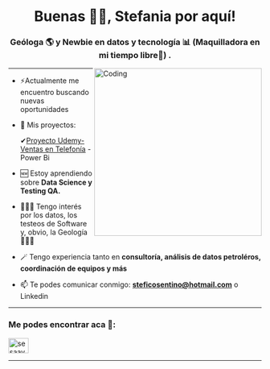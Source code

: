 
<h1 align="center">Buenas 👐🏻, Stefania por aquí!</h1>


<h3 align="center">Geóloga 🌎 y Newbie en datos y tecnología 📊 (Maquilladora en mi tiempo libre💄) .</h3>
<img align="right" alt="Coding" width="333" src= "https://img.freepik.com/vector-gratis/linda-chica-hacker-operando-laptop-dibujos-animados-vector-icono-ilustracion-personas-tecnologia-aislada-plana_138676-9487.jpg?semt=ais_hybrid&w=740" >

---

- ⚡Actualmente me encuentro buscando nuevas oportunidades

- 🎀 Mis proyectos:

   ✔[Proyecto Udemy-Ventas en Telefonía](https://github.com/StefaniaCosentino/Proyecto-Udemy) - Power Bi

- 🆕 Estoy aprendiendo sobre **Data Science y Testing QA.**

- 🙆🏻‍♀️ Tengo interés por los datos, los testeos de Software y, obvio, la Geología 💁🏻‍♀️

- 🪄 Tengo experiencia tanto en **consultoría, análisis de datos petroléros, coordinación de equipos y más**

- 📫 Te podes comunicar conmigo: **steficosentino@hotmail.com** o Linkedin
---
<h3 align="left">Me podes encontrar aca 🔽:</h3>
<p align="left">
<a href="https://www.linkedin.com/in/cosentinosa/" target="blank"><img align="center" src="https://raw.githubusercontent.com/rahuldkjain/github-profile-readme-generator/master/src/images/icons/Social/linked-in-alt.svg" alt="sesaavedra" height="30" width="40" /></a>
</p>

---



